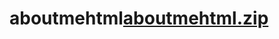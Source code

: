 # aboutmehtml[aboutmehtml.zip](https://github.com/manfif/aboutmehtml/files/10529740/aboutmehtml.zip)
